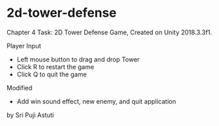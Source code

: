 # 2d-tower-defense

Chapter 4 Task: 2D Tower Defense Game, Created on Unity 2018.3.3f1.

Player Input
- Left mouse button to drag and drop Tower
- Click R to restart the game
- Click Q to quit the game

Modified
- Add win sound effect, new enemy, and quit application

by Sri Puji Astuti

